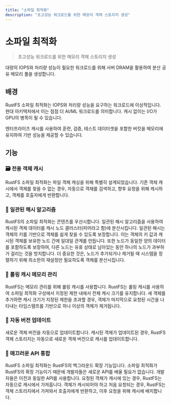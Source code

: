 ```yaml
---
title: "소파일 최적화"
description: "초고성능 워크로드를 위한 메모리 객체 스토리지 생성"
---
```


# 소파일 최적화

> 초고성능 워크로드를 위한 메모리 객체 스토리지 생성

대량의 IOPS와 처리량 성능이 필요한 워크로드를 위해 서버 DRAM을 활용하여 분산 공유 메모리 풀을 생성합니다.

## 배경

RustFS 소파일 최적화는 IOPS와 처리량 성능을 요구하는 워크로드에 이상적입니다. 현대 아키텍처에서 이는 점점 더 AI/ML 워크로드를 의미합니다. 캐시 없이는 I/O가 GPU의 병목이 될 수 있습니다.

엔터프라이즈 캐시를 사용하여 훈련, 검증, 테스트 데이터셋을 포함한 버킷을 메모리에 유지하여 기반 성능을 제공할 수 있습니다.

## 기능

### 🗃️ 전용 객체 캐시

RustFS 소파일 최적화는 파일 객체 캐싱을 위해 특별히 설계되었습니다.
기존 객체 캐시에서 객체를 찾을 수 없는 경우, 자동으로 객체를 검색하고, 향후 요청을 위해 캐시하고, 객체를 호출자에게 반환합니다.

### 💾 일관된 해시 알고리즘

RustFS의 소파일 최적화는 콘텐츠를 우선시합니다.
일관된 해시 알고리즘을 사용하여 캐시된 객체 데이터를 캐시 노드 클러스터(피어라고 함)에 분산시킵니다. 일관된 해시는 객체의 키를 기반으로 객체를 쉽게 찾을 수 있도록 보장합니다. 이는 객체의 키 값과 캐시된 객체를 보유한 노드 간에 일대일 관계를 만듭니다. 또한 노드가 동일한 양의 데이터를 포함하도록 보장하여, 다른 노드는 유휴 상태로 남아있는 동안 하나의 노드가 과부하가 걸리는 것을 방지합니다. 더 중요한 것은, 노드가 추가되거나 제거될 때 시스템을 정렬하기 위해 최소한의 재설정만 필요하도록 객체를 분산시킵니다.

### 🧹 롤링 캐시 메모리 관리

RustFS는 메모리 관리를 위해 롤링 캐시를 사용합니다. RustFS는 롤링 캐시를 사용하여 소파일 최적화 구성에서 지정된 제한 내에서 전체 캐시 크기를 유지합니다. 새 객체를 추가하면 캐시 크기가 지정된 제한을 초과할 경우, 객체가 마지막으로 요청된 시간을 나타내는 타임스탬프를 기반으로 하나 이상의 객체가 제거됩니다.

### 🔄 자동 버전 업데이트

새로운 객체 버전을 자동으로 업데이트합니다. 캐시된 객체가 업데이트된 경우, RustFS 객체 스토리지는 자동으로 새로운 객체 버전으로 캐시를 업데이트합니다.

### 🧩 매끄러운 API 통합

RustFS 소파일 최적화는 RustFS의 백그라운드 확장 기능입니다. 소파일 최적화가 RustFS의 확장 기능이기 때문에 개발자들은 새로운 API를 배울 필요가 없습니다. 개발자들은 이전과 동일한 API를 사용합니다. 요청된 객체가 캐시에 있는 경우, RustFS는 자동으로 캐시에서 가져옵니다. 객체가 캐시되어야 하고 처음 요청되는 경우, RustFS는 객체 스토리지에서 가져와서 호출자에게 반환하고, 이후 요청을 위해 캐시에 배치합니다.

